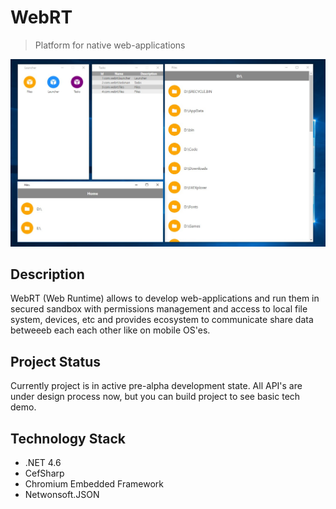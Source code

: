 # WebRT
> Platform for native web-applications

![Screenshot](https://raw.githubusercontent.com/odin3/web-rt/master/images/screen.jpg)

## Description
WebRT (Web Runtime) allows to develop web-applications and run them in secured sandbox with permissions management and
access to local file system, devices, etc and provides ecosystem to communicate share data betweeeb each each other like on mobile OS'es.

## Project Status
Currently project is in active pre-alpha development state. All API's are under design process now, but you can build project
to see basic tech demo.

## Technology Stack
* .NET 4.6
* CefSharp
* Chromium Embedded Framework
* Netwonsoft.JSON
